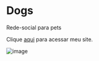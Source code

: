 # Dogs
 Rede-social para pets

Clique [aqui](https://dogs-xi-eight.vercel.app) para acessar meu site.  

![image](https://github.com/user-attachments/assets/3003b461-ee48-4d93-bfbb-553653b69878)
